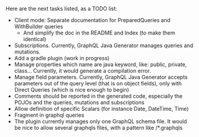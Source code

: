 Here are the next tasks listed, as a TODO list:
* Client mode: Separate documentation for PreparedQueries and WithBuilder queries
    * And simplify the doc in the README and Index (to make them identical) 
* Subscriptions. Currently, GraphQL Java Generator manages queries and mutations.
* Add a gradle plugin (work in progress)
* Manage properties which name are java keyword, like: public, private, class... Currently, it would generate a compilation error.
* Manage field parameters. Currently, GraphQL Java Generator accepts parameters out of the query level (that is on object fields), only with Direct Queries (which is nice enough to begin)
* Comments should be reported in the generated code, especially the POJOs and the queries, mutations and subscriptions
* Allow definition of specific Scalars (for instance Date, DateTime, Time)
* Fragment in graphql queries
* The plugin currently manages only one GraphQL schema file. It would be nice to allow several graphqls files, with a pattern like /*.graphqls
